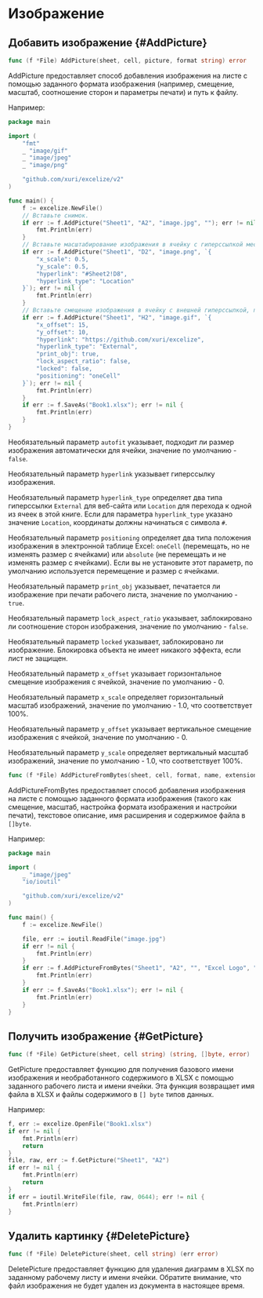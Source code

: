 # Изображение

## Добавить изображение {#AddPicture}

```go
func (f *File) AddPicture(sheet, cell, picture, format string) error
```

AddPicture предоставляет способ добавления изображения на листе с помощью заданного формата изображения (например, смещение, масштаб, соотношение сторон и параметры печати) и путь к файлу.

Например:

```go
package main

import (
    "fmt"
    _ "image/gif"
    _ "image/jpeg"
    _ "image/png"

    "github.com/xuri/excelize/v2"
)

func main() {
    f := excelize.NewFile()
    // Вставьте снимок.
    if err := f.AddPicture("Sheet1", "A2", "image.jpg", ""); err != nil {
        fmt.Println(err)
    }
    // Вставьте масштабирование изображения в ячейку с гиперссылкой местоположения.
    if err := f.AddPicture("Sheet1", "D2", "image.png", `{
        "x_scale": 0.5,
        "y_scale": 0.5,
        "hyperlink": "#Sheet2!D8",
        "hyperlink_type": "Location"
    }`); err != nil {
        fmt.Println(err)
    }
    // Вставьте смещение изображения в ячейку с внешней гиперссылкой, поддержкой печати и позиционирования.
    if err := f.AddPicture("Sheet1", "H2", "image.gif", `{
        "x_offset": 15,
        "y_offset": 10,
        "hyperlink": "https://github.com/xuri/excelize",
        "hyperlink_type": "External",
        "print_obj": true,
        "lock_aspect_ratio": false,
        "locked": false,
        "positioning": "oneCell"
    }`); err != nil {
        fmt.Println(err)
    }
    if err := f.SaveAs("Book1.xlsx"); err != nil {
        fmt.Println(err)
    }
}
```

Необязательный параметр `autofit` указывает, подходит ли размер изображения автоматически для ячейки, значение по умолчанию - `false`.

Необязательный параметр `hyperlink` указывает гиперссылку изображения.

Необязательный параметр `hyperlink_type` определяет два типа гиперссылки `External` для веб-сайта или `Location` для перехода к одной из ячеек в этой книге. Если для параметра `hyperlink_type` указано значение `Location`, координаты должны начинаться с символа `#`.

Необязательный параметр `positioning` определяет два типа положения изображения в электронной таблице Excel: `oneCell` (перемещать, но не изменять размер с ячейками) или `absolute` (не перемещать и не изменять размер с ячейками). Если вы не установите этот параметр, по умолчанию используется перемещение и размер с ячейками.

Необязательный параметр `print_obj` указывает, печатается ли изображение при печати рабочего листа, значение по умолчанию - `true`.

Необязательный параметр `lock_aspect_ratio` указывает, заблокировано ли соотношение сторон изображения, значение по умолчанию - `false`.

Необязательный параметр `locked` указывает, заблокировано ли изображение. Блокировка объекта не имеет никакого эффекта, если лист не защищен.

Необязательный параметр `x_offset` указывает горизонтальное смещение изображения с ячейкой, значение по умолчанию - 0.

Необязательный параметр `x_scale` определяет горизонтальный масштаб изображений, значение по умолчанию - 1.0, что соответствует 100%.

Необязательный параметр `y_offset` указывает вертикальное смещение изображения с ячейкой, значение по умолчанию - 0.

Необязательный параметр `y_scale` определяет вертикальный масштаб изображений, значение по умолчанию - 1.0, что соответствует 100%.

```go
func (f *File) AddPictureFromBytes(sheet, cell, format, name, extension string, file []byte) error
```

AddPictureFromBytes предоставляет способ добавления изображения на листе с помощью заданного формата изображения (такого как смещение, масштаб, настройка формата изображения и настройки печати), текстовое описание, имя расширения и содержимое файла в `[]byte`.

Например:

```go
package main

import (
    _ "image/jpeg"
    "io/ioutil"

    "github.com/xuri/excelize/v2"
)

func main() {
    f := excelize.NewFile()

    file, err := ioutil.ReadFile("image.jpg")
    if err != nil {
        fmt.Println(err)
    }
    if err := f.AddPictureFromBytes("Sheet1", "A2", "", "Excel Logo", ".jpg", file); err != nil {
        fmt.Println(err)
    }
    if err := f.SaveAs("Book1.xlsx"); err != nil {
        fmt.Println(err)
    }
}
```

## Получить изображение {#GetPicture}

```go
func (f *File) GetPicture(sheet, cell string) (string, []byte, error)
```

GetPicture предоставляет функцию для получения базового имени изображения и необработанного содержимого в XLSX с помощью заданного рабочего листа и имени ячейки. Эта функция возвращает имя файла в XLSX и файлы содержимого в `[] byte` типов данных.

Например:

```go
f, err := excelize.OpenFile("Book1.xlsx")
if err != nil {
    fmt.Println(err)
    return
}
file, raw, err := f.GetPicture("Sheet1", "A2")
if err != nil {
    fmt.Println(err)
    return
}
if err = ioutil.WriteFile(file, raw, 0644); err != nil {
    fmt.Println(err)
}
```

## Удалить картинку {#DeletePicture}

```go
func (f *File) DeletePicture(sheet, cell string) (err error)
```

DeletePicture предоставляет функцию для удаления диаграмм в XLSX по заданному рабочему листу и имени ячейки. Обратите внимание, что файл изображения не будет удален из документа в настоящее время.
